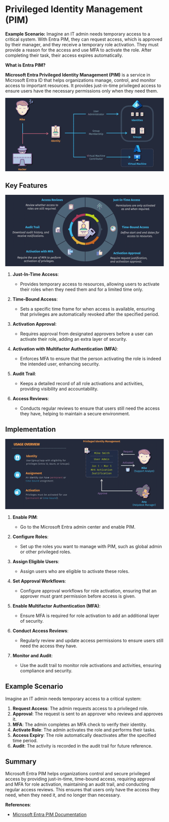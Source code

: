 # Privileged Identity Management (PIM)

**Example Scenario:**
Imagine an IT admin needs temporary access to a critical system. With Entra PIM, they can request access, which is approved by their manager, and they receive a temporary role activation. They must provide a reason for the access and use MFA to activate the role. After completing their task, their access expires automatically.

**What is Entra PIM?**

**Microsoft Entra Privileged Identity Management (PIM)** is a service in Microsoft Entra ID that helps organizations manage, control, and monitor access to important resources. It provides just-in-time privileged access to ensure users have the necessary permissions only when they need them.

![PIM](images/entra-pim.png)

## Key Features

![PIM Features](images/entra-pim-features.png)

1. **Just-In-Time Access**:

   - Provides temporary access to resources, allowing users to activate their roles when they need them and for a limited time only.

2. **Time-Bound Access**:

   - Sets a specific time frame for when access is available, ensuring that privileges are automatically revoked after the specified period.

3. **Activation Approval**:

   - Requires approval from designated approvers before a user can activate their role, adding an extra layer of security.

4. **Activation with Multifactor Authentication (MFA)**:

   - Enforces MFA to ensure that the person activating the role is indeed the intended user, enhancing security.

5. **Audit Trail**:

   - Keeps a detailed record of all role activations and activities, providing visibility and accountability.

6. **Access Reviews**:
   - Conducts regular reviews to ensure that users still need the access they have, helping to maintain a secure environment.

## Implementation

![PIM Implementation](images/entra-pim-implementation.png)

1. **Enable PIM**:

   - Go to the Microsoft Entra admin center and enable PIM.

2. **Configure Roles**:

   - Set up the roles you want to manage with PIM, such as global admin or other privileged roles.

3. **Assign Eligible Users**:

   - Assign users who are eligible to activate these roles.

4. **Set Approval Workflows**:

   - Configure approval workflows for role activation, ensuring that an approver must grant permission before access is given.

5. **Enable Multifactor Authentication (MFA)**:

   - Ensure MFA is required for role activation to add an additional layer of security.

6. **Conduct Access Reviews**:

   - Regularly review and update access permissions to ensure users still need the access they have.

7. **Monitor and Audit**:
   - Use the audit trail to monitor role activations and activities, ensuring compliance and security.

## Example Scenario

Imagine an IT admin needs temporary access to a critical system:

1. **Request Access**: The admin requests access to a privileged role.
2. **Approval**: The request is sent to an approver who reviews and approves it.
3. **MFA**: The admin completes an MFA check to verify their identity.
4. **Activate Role**: The admin activates the role and performs their tasks.
5. **Access Expiry**: The role automatically deactivates after the specified time period.
6. **Audit**: The activity is recorded in the audit trail for future reference.

## Summary

Microsoft Entra PIM helps organizations control and secure privileged access by providing just-in-time, time-bound access, requiring approval and MFA for role activation, maintaining an audit trail, and conducting regular access reviews. This ensures that users only have the access they need, when they need it, and no longer than necessary.

**References**:

- [Microsoft Entra PIM Documentation](https://learn.microsoft.com/en-us/azure/active-directory/privileged-identity-management/)
